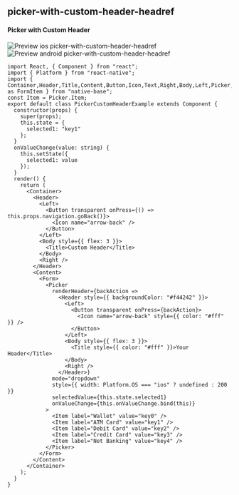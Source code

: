 ## picker-with-custom-header-headref
#### Picker with Custom Header

![Preview ios picker-with-custom-header-headref](https://github.com/GeekyAnts/NativeBase-KitchenSink/raw/master/screenshots/ios/picker-with-custom-header.gif)
![Preview android picker-with-custom-header-headref](https://github.com/GeekyAnts/NativeBase-KitchenSink/raw/master/screenshots/android/picker.gif)

<pre class="line-numbers"><code class="language-jsx">import React, { Component } from "react";
import { Platform } from "react-native";
import { Container,Header,Title,Content,Button,Icon,Text,Right,Body,Left,Picker,Form,View,H3,Item as FormItem } from "native-base";
const Item = Picker.Item;
export default class PickerCustomHeaderExample extends Component {
  constructor(props) {
    super(props);
    this.state = {
      selected1: "key1"
    };
  }
  onValueChange(value: string) {
    this.setState({
      selected1: value
    });
  }
  render() {
    return (
      &lt;Container>
        &lt;Header>
          &lt;Left>
            &lt;Button transparent onPress={() => this.props.navigation.goBack()}>
              &lt;Icon name="arrow-back" />
            &lt;/Button>
          &lt;/Left>
          &lt;Body style=&#123;{ flex: 3 }}>
            &lt;Title>Custom Header&lt;/Title>
          &lt;/Body>
          &lt;Right />
        &lt;/Header>
        &lt;Content>
          &lt;Form>
            &lt;Picker
              renderHeader={backAction =>
                &lt;Header style=&#123;{ backgroundColor: "#f44242" }}>
                  &lt;Left>
                    &lt;Button transparent onPress={backAction}>
                      &lt;Icon name="arrow-back" style=&#123;{ color: "#fff" }} />
                    &lt;/Button>
                  &lt;/Left>
                  &lt;Body style=&#123;{ flex: 3 }}>
                    &lt;Title style=&#123;{ color: "#fff" }}>Your Header&lt;/Title>
                  &lt;/Body>
                  &lt;Right />
                &lt;/Header>}
              mode="dropdown"
              style=&#123;{ width: Platform.OS === "ios" ? undefined : 200 }}
              selectedValue={this.state.selected1}
              onValueChange={this.onValueChange.bind(this)}
            >
              &lt;Item label="Wallet" value="key0" />
              &lt;Item label="ATM Card" value="key1" />
              &lt;Item label="Debit Card" value="key2" />
              &lt;Item label="Credit Card" value="key3" />
              &lt;Item label="Net Banking" value="key4" />
            &lt;/Picker>
          &lt;/Form>
        &lt;/Content>
      &lt;/Container>
    );
  }
}</code></pre><br />